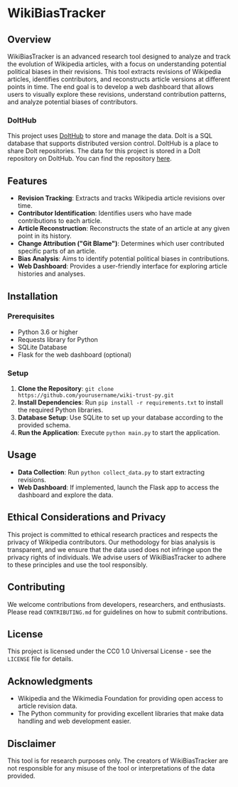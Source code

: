 # WikiBiasTracker

## Overview
WikiBiasTracker is an advanced research tool designed to analyze and track the evolution of Wikipedia articles, with a focus on understanding potential political biases in their revisions. This tool extracts revisions of Wikipedia articles, identifies contributors, and reconstructs article versions at different points in time. The end goal is to develop a web dashboard that allows users to visually explore these revisions, understand contribution patterns, and analyze potential biases of contributors.

### DoltHub

This project uses [DoltHub](https://www.dolthub.com/) to store and manage the data. Dolt is a SQL database that supports distributed version control. DoltHub is a place to share Dolt repositories. The data for this project is stored in a Dolt repository on DoltHub. You can find the repository [here](https://www.dolthub.com/repositories/actual_genius_intellectual/wikipedia-revisions).

## Features
- **Revision Tracking**: Extracts and tracks Wikipedia article revisions over time.
- **Contributor Identification**: Identifies users who have made contributions to each article.
- **Article Reconstruction**: Reconstructs the state of an article at any given point in its history.
- **Change Attribution ("Git Blame")**: Determines which user contributed specific parts of an article.
- **Bias Analysis**: Aims to identify potential political biases in contributions.
- **Web Dashboard**: Provides a user-friendly interface for exploring article histories and analyses.

## Installation

### Prerequisites
- Python 3.6 or higher
- Requests library for Python
- SQLite Database
- Flask for the web dashboard (optional)

### Setup
1. **Clone the Repository**: `git clone https://github.com/yourusername/wiki-trust-py.git`
2. **Install Dependencies**: Run `pip install -r requirements.txt` to install the required Python libraries.
3. **Database Setup**: Use SQLite to set up your database according to the provided schema.
4. **Run the Application**: Execute `python main.py` to start the application.

## Usage
- **Data Collection**: Run `python collect_data.py` to start extracting revisions.
- **Web Dashboard**: If implemented, launch the Flask app to access the dashboard and explore the data.

## Ethical Considerations and Privacy
This project is committed to ethical research practices and respects the privacy of Wikipedia contributors. Our methodology for bias analysis is transparent, and we ensure that the data used does not infringe upon the privacy rights of individuals. We advise users of WikiBiasTracker to adhere to these principles and use the tool responsibly.

## Contributing
We welcome contributions from developers, researchers, and enthusiasts. Please read `CONTRIBUTING.md` for guidelines on how to submit contributions.

## License
This project is licensed under the CC0 1.0 Universal License - see the `LICENSE` file for details.

## Acknowledgments
- Wikipedia and the Wikimedia Foundation for providing open access to article revision data.
- The Python community for providing excellent libraries that make data handling and web development easier.

## Disclaimer
This tool is for research purposes only. The creators of WikiBiasTracker are not responsible for any misuse of the tool or interpretations of the data provided.
